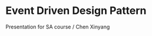 <!-- .slide: class="center" -->
# Event Driven Design Pattern

Presentation for SA course / Chen Xinyang
